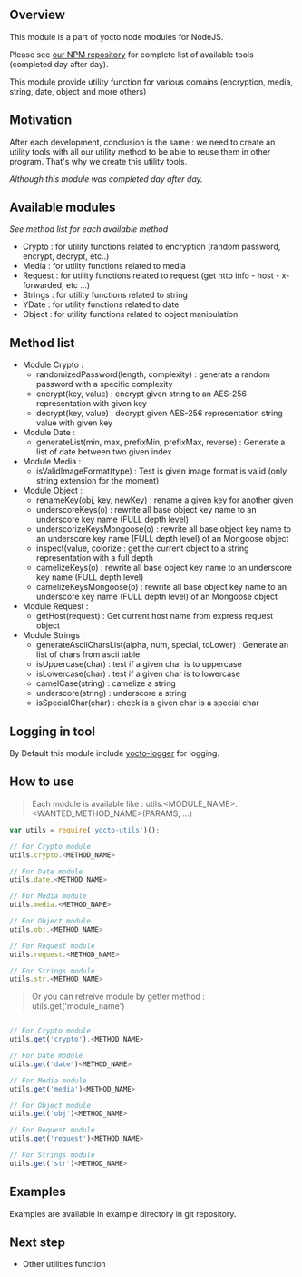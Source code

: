 ## Overview

This module is a part of yocto node modules for NodeJS.

Please see [our NPM repository](https://www.npmjs.com/~yocto) for complete list of available tools (completed day after day).

This module provide utility function for various domains (encryption, media, string, date, object and more others)

## Motivation

After each development, conclusion is the same : we need to create an utility tools with all our utility method to be able to reuse them in other program. That's why we create this utility tools.

*Although this module was completed day after day.*

## Available modules

*See method list for each available method*

- Crypto : for utility functions related to encryption (random password, encrypt, decrypt, etc..)
- Media : for utility functions related to media
- Request : for utility functions related to request (get http info - host - x-forwarded, etc ...)
- Strings : for utility functions related to string
- YDate : for utility functions related to date
- Object : for utility functions related to object manipulation

## Method list

- Module Crypto :
  - randomizedPassword(length, complexity) : generate a random password with a specific complexity
  - encrypt(key, value) : encrypt given string to an AES-256 representation with given key
  - decrypt(key, value) : decrypt given AES-256 representation string value with given key
- Module Date :
  - generateList(min, max, prefixMin, prefixMax, reverse) : Generate a list of date between two given index
- Module Media :
  - isValidImageFormat(type) : Test is given image format is valid (only string extension for the moment)
- Module Object :
  - renameKey(obj, key, newKey) : rename a given key for another given
  - underscoreKeys(o) : rewrite all base object key name to an underscore key name (FULL depth level)
  - underscorizeKeysMongoose(o) : rewrite all base object key name to an underscore key name (FULL depth level) of an Mongoose object
  - inspect(value, colorize : get the current object to a string representation with a full depth
  - camelizeKeys(o) : rewrite all base object key name to an underscore key name (FULL depth level)
  - camelizeKeysMongoose(o) : rewrite all base object key name to an underscore key name (FULL depth level) of an Mongoose object
- Module Request :
  - getHost(request) : Get current host name from express request object
- Module Strings :
  - generateAsciiCharsList(alpha, num, special, toLower) : Generate an list of chars from ascii table
  - isUppercase(char) : test if a given char is to uppercase
  - isLowercase(char) : test if a given char is to lowercase
  - camelCase(string) : camelize a string
  - underscore(string) : underscore a string
  - isSpecialChar(char) : check is a given char is a special char

## Logging in tool

By Default this module include [yocto-logger](https://www.npmjs.com/package/yocto-logger) for logging.

## How to use

> Each module is available like : utils.<MODULE_NAME>.<WANTED_METHOD_NAME>(PARAMS, ...)

```javascript
var utils = require('yocto-utils')();

// For Crypto module
utils.crypto.<METHOD_NAME>

// For Date module
utils.date.<METHOD_NAME>

// For Media module
utils.media.<METHOD_NAME>

// For Object module
utils.obj.<METHOD_NAME>

// For Request module
utils.request.<METHOD_NAME>

// For Strings module
utils.str.<METHOD_NAME>
```

> Or you can retreive module by getter method : utils.get('module_name')

```javascript

// For Crypto module
utils.get('crypto').<METHOD_NAME>

// For Date module
utils.get('date')<METHOD_NAME>

// For Media module
utils.get('media')<METHOD_NAME>

// For Object module
utils.get('obj')<METHOD_NAME>

// For Request module
utils.get('request')<METHOD_NAME>

// For Strings module
utils.get('str')<METHOD_NAME>
```

## Examples

Examples are available in example directory in git repository.

## Next step

- Other utilities function

